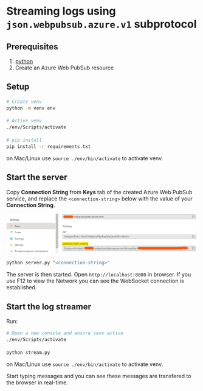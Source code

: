 # Streaming logs using `json.webpubsub.azure.v1` subprotocol

## Prerequisites

1. [python](https://www.python.org/)
2. Create an Azure Web PubSub resource

## Setup

```bash
# Create venv
python -m venv env

# Active venv
./env/Scripts/activate

# pip install
pip install -r requirements.txt
```
on Mac/Linux use `source ./env/bin/activate` to activate venv.
## Start the server

Copy **Connection String** from **Keys** tab of the created Azure Web PubSub service, and replace the `<connection-string>` below with the value of your **Connection String**.

![Connection String](./../../../docs/images/portal_conn.png)

```bash
python server.py "<connection-string>"
```

The server is then started. Open `http://localhost:8080` in browser. If you use F12 to view the Network you can see the WebSocket connection is established.

## Start the log streamer
Run:
```bash
# Open a new console and ensure venv active 
./env/Scripts/activate

python stream.py
```
on Mac/Linux use `source ./env/bin/activate` to activate venv.

Start typing messages and you can see these messages are transfered to the browser in real-time.
